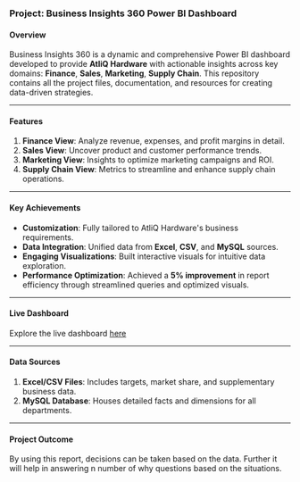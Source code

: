 

### **Project: Business Insights 360 Power BI Dashboard**  

#### **Overview**  
Business Insights 360 is a dynamic and comprehensive Power BI dashboard developed to provide **AtliQ Hardware** with actionable insights across key domains: **Finance**, **Sales**, **Marketing**, **Supply Chain**. This repository contains all the project files, documentation, and resources for creating data-driven strategies.  

---

#### **Features**  
1. **Finance View**: Analyze revenue, expenses, and profit margins in detail.  
2. **Sales View**: Uncover product and customer performance trends.  
3. **Marketing View**: Insights to optimize marketing campaigns and ROI.  
4. **Supply Chain View**: Metrics to streamline and enhance supply chain operations.   

---

#### **Key Achievements**  
- **Customization**: Fully tailored to AtliQ Hardware's business requirements.  
- **Data Integration**: Unified data from **Excel**, **CSV**, and **MySQL** sources.  
- **Engaging Visualizations**: Built interactive visuals for intuitive data exploration.  
- **Performance Optimization**: Achieved a **5% improvement** in report efficiency through streamlined queries and optimized visuals.  

---

#### **Live Dashboard**  
Explore the live dashboard [here]((https://app.powerbi.com/view?r=eyJrIjoiMWUyYzg4NzgtYTAxMy00NDgyLTg4MzYtODQxOGEwN2I2YWY0IiwidCI6ImM2ZTU0OWIzLTVmNDUtNDAzMi1hYWU5LWQ0MjQ0ZGM1YjJjNCJ9))  

---

#### **Data Sources**  
1. **Excel/CSV Files**: Includes targets, market share, and supplementary business data.  
2. **MySQL Database**: Houses detailed facts and dimensions for all departments.  

---

####  **Project Outcome**
By using this report, decisions can be taken based on the data. Further it will help in answering n number of why questions based on the situations.
